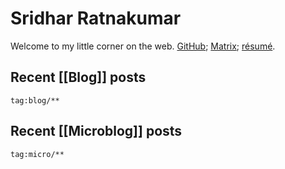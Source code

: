 # Sridhar Ratnakumar

Welcome to my little corner on the web. [GitHub](https://github.com/srid); [Matrix](https://matrix.to/#/@srid:matrix.org); [résumé][resume].

[avatar]: https://srid.keybase.pub/me.jpeg
[resume]: https://srid.keybase.pub/resume.pdf

## Recent [[Blog]] posts

```query {.timeline}
tag:blog/**
```

## Recent [[Microblog]] posts

```query {.timeline}
tag:micro/**
```

